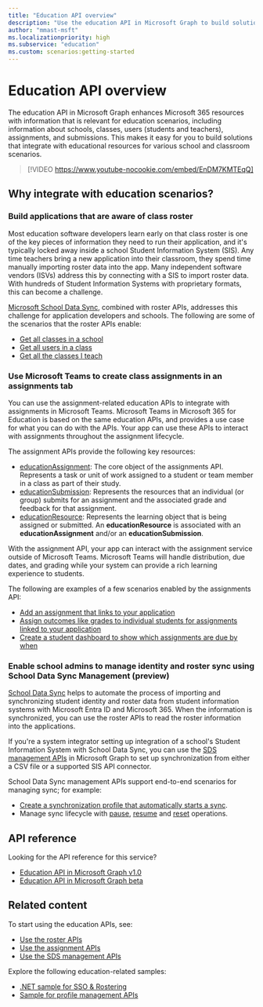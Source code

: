 ```yaml
---
title: "Education API overview"
description: "Use the education API in Microsoft Graph to build solutions that integrate with educational resources for classroom scenarios such as rosters and assignments."
author: "mmast-msft"
ms.localizationpriority: high
ms.subservice: "education"
ms.custom: scenarios:getting-started
---
```


# Education API overview

The education API in Microsoft Graph enhances Microsoft 365 resources with information that is relevant for education scenarios, including information about schools, classes, users (students and teachers), assignments, and submissions. This makes it easy for you to build solutions that integrate with educational resources for various school and classroom scenarios.

> [!VIDEO https://www.youtube-nocookie.com/embed/EnDM7KMTEqQ]

## Why integrate with education scenarios?

### Build applications that are aware of class roster

Most education software developers learn early on that class roster is one of the key pieces of information they need to run their application, and it's typically locked away inside a school Student Information System (SIS). Any time teachers bring a new application into their classroom, they spend time manually importing roster data into the app. Many independent software vendors (ISVs) address this by connecting with a SIS to import roster data. With hundreds of Student Information Systems with proprietary formats, this can become a challenge.

[Microsoft School Data Sync](https://sds.microsoft.com/), combined with roster APIs, addresses this challenge for application developers and schools. The following are some of the scenarios that the roster APIs enable:

- [Get all classes in a school](/graph/api/educationschool-list-classes)
- [Get all users in a class](/graph/api/educationclass-list-members)
- [Get all the classes I teach](/graph/api/educationuser-list-classes)


### Use Microsoft Teams to create class assignments in an assignments tab

You can use the assignment-related education APIs to integrate with assignments in Microsoft Teams. Microsoft Teams in Microsoft 365 for Education is based on the same education APIs, and provides a use case for what you can do with the APIs. Your app can use these APIs to interact with assignments throughout the assignment lifecycle.

The assignment APIs provide the following key resources:

- [educationAssignment](/graph/api/resources/educationassignment): The core object of the assignments API. Represents a task or unit of work assigned to a student or team member in a class as part of their study.
- [educationSubmission](/graph/api/resources/educationsubmission): Represents the resources that an individual (or group) submits for an assignment and the associated grade and feedback for that assignment.
- [educationResource](/graph/api/resources/educationresource): Represents the learning object that is being assigned or submitted. An **educationResource** is associated with an **educationAssignment** and/or an **educationSubmission**.

With the assignment API, your app can interact with the assignment service outside of Microsoft Teams. Microsoft Teams will handle distribution, due dates, and grading while your system can provide a rich learning experience to students.

The following are examples of a few scenarios enabled by the assignments API:

- [Add an assignment that links to your application](/graph/api/educationclass-post-assignments) 
- [Assign outcomes like grades to individual students for assignments linked to your application](/graph/api/educationoutcome-update)
- [Create a student dashboard to show which assignments are due by when](/graph/api/educationclass-list-assignments)

### Enable school admins to manage identity and roster sync using School Data Sync Management (preview)

[School Data Sync](https://sds.microsoft.com/) helps to automate the process of importing and synchronizing student identity and roster data from student information systems with Microsoft Entra ID and Microsoft 365. When the information is synchronized, you can use the roster APIs to read the roster information into the applications. 

If you're a system integrator setting up integration of a school's Student Information System with School Data Sync, you can use the [SDS management APIs](/graph/api/resources/educationsynchronizationprofile) in Microsoft Graph to set up synchronization from either a CSV file or a supported SIS API connector.

School Data Sync management APIs support end-to-end scenarios for managing sync; for example:

- [Create a synchronization profile that automatically starts a sync](/graph/api/educationsynchronizationprofile-post).
- Manage sync lifecycle with [pause](/graph/api/educationsynchronizationprofile-pause), [resume](/graph/api/educationsynchronizationprofile-resume) and [reset](/graph/api/educationsynchronizationprofile-reset) operations.

## API reference

Looking for the API reference for this service?

- [Education API in Microsoft Graph v1.0](/graph/api/resources/education-overview?view=graph-rest-1.0&preserve-view=true)
- [Education API in Microsoft Graph beta](/graph/api/resources/education-overview?view=graph-rest-beta&preserve-view=true)

## Related content

To start using the education APIs, see:
- [Use the roster APIs](/graph/api/resources/education-overview)
- [Use the assignment APIs](/graph/api/resources/educationassignment)
- [Use the SDS management APIs](/graph/api/resources/educationsynchronizationprofile)

Explore the following education-related samples:
- [.NET sample for SSO & Rostering](https://github.com/OfficeDev/O365-EDU-AspNetMVC-Samples)
- [Sample for profile management APIs](https://github.com/OfficeDev/O365-EDU-SDS-AspNetMVC-Samples)
